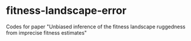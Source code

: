 # fitness-landscape-error
Codes for paper "Unbiased inference of the fitness landscape ruggedness from imprecise fitness estimates"
